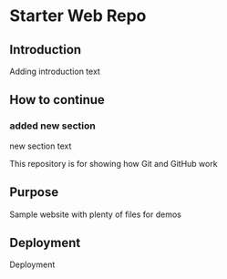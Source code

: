 # Starter Web Repo

## Introduction
Adding introduction text
## How to continue

### added new section
new section text

This repository is for showing how Git and GitHub work

## Purpose

Sample website with plenty of files for demos

## Deployment
Deployment